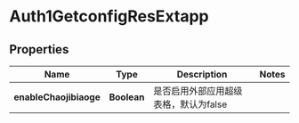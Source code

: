 # Auth1GetconfigResExtapp

## Properties
Name | Type | Description | Notes
------------ | ------------- | ------------- | -------------
**enableChaojibiaoge** | **Boolean** | 是否启用外部应用超级表格，默认为false | 
